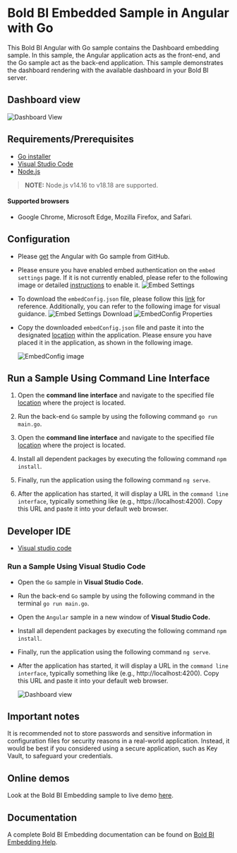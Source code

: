 # Bold BI Embedded Sample in Angular with Go

This Bold BI Angular with Go sample contains the Dashboard embedding sample. In this sample, the Angular application acts as the front-end, and the Go sample act as the back-end application. This sample demonstrates the dashboard rendering with the available dashboard in your Bold BI server.

## Dashboard view

![Dashboard View](https://github.com/boldbi/aspnet-core-sample/assets/91586758/966e2735-e9ee-469a-9781-4e4f23021b04)

 ## Requirements/Prerequisites
 
 * [Go installer](https://go.dev/dl/)
 * [Visual Studio Code](https://code.visualstudio.com/download)
 * [Node.js](https://nodejs.org/en/)
 
 > **NOTE:** Node.js v14.16 to v18.18 are supported.

 #### Supported browsers
  
  * Google Chrome, Microsoft Edge, Mozilla Firefox, and Safari.

 ## Configuration

  * Please [get](https://github.com/boldbi/angular-with-go-sample) the Angular with Go sample from GitHub.

  * Please ensure you have enabled embed authentication on the `embed settings` page. If it is not currently enabled, please refer to the following image or detailed [instructions](https://help.boldbi.com/site-administration/embed-settings/#get-embed-secret-code) to enable it.
  ![Embed Settings](https://github.com/boldbi/aspnet-core-sample/assets/91586758/b3a81978-9eb4-42b2-92bb-d1e2735ab007)

  * To download the `embedConfig.json` file, please follow this [link](https://help.boldbi.com/site-administration/embed-settings/#get-embed-configuration-file) for reference. Additionally, you can refer to the following image for visual guidance.
    ![Embed Settings Download](https://github.com/boldbi/aspnet-core-sample/assets/91586758/d27d4cfc-6a3e-4c34-975e-f5f22dea6172)
    ![EmbedConfig Properties](https://github.com/boldbi/aspnet-core-sample/assets/91586758/d6ce925a-0d4c-45d2-817e-24d6d59e0d63)

  * Copy the downloaded `embedConfig.json` file and paste it into the designated [location](https://github.com/boldbi/angular-with-go-sample/tree/master/Go) within the application. Please ensure you have placed it in the application, as shown in the following image.
    
    ![EmbedConfig image](https://user-images.githubusercontent.com/129486688/252304030-bf994470-ed88-46e3-9b3e-2c941d42a2a6.png)

## Run a Sample Using Command Line Interface

  1. Open the **command line interface** and navigate to the specified file [location](https://github.com/boldbi/angular-with-go-sample/tree/master/Go) where the project is located.
   
  2. Run the back-end `Go` sample by using the following command `go run main.go`.
   
  3. Open the **command line interface** and navigate to the specified file [location](https://github.com/boldbi/angular-with-go-sample/tree/master/Angular%2014) where the project is located.
   
  4. Install all dependent packages by executing the following command `npm install`.
   
  5. Finally, run the application using the following command `ng serve`.
   
  6. After the application has started, it will display a URL in the `command line interface`, typically something like (e.g., https://localhost:4200). Copy this URL and paste it into your default web browser.

 ## Developer IDE

  * [Visual studio code](https://code.visualstudio.com/download)

 ### Run a Sample Using Visual Studio Code

 * Open the `Go` sample in **Visual Studio Code.**

 * Run the back-end `Go` sample by using the following command in the terminal `go run main.go`.

 * Open the `Angular` sample in a new window of **Visual Studio Code.**

 * Install all dependent packages by executing the following command `npm install`.

 * Finally, run the application using the following command `ng serve`.

 * After the application has started, it will display a URL in the `command line interface`, typically something like (e.g., http://localhost:4200). Copy this URL and paste it into your default web browser.

   ![Dashboard view](https://github.com/boldbi/aspnet-core-sample/assets/91586758/966e2735-e9ee-469a-9781-4e4f23021b04)

## Important notes

It is recommended not to store passwords and sensitive information in configuration files for security reasons in a real-world application. Instead, it would be best if you considered using a secure application, such as Key Vault, to safeguard your credentials.

## Online demos

Look at the Bold BI Embedding sample to live demo [here](https://samples.boldbi.com/embed).


## Documentation

A complete Bold BI Embedding documentation can be found on [Bold BI Embedding Help](https://help.boldbi.com/embedded-bi/javascript-based/).
